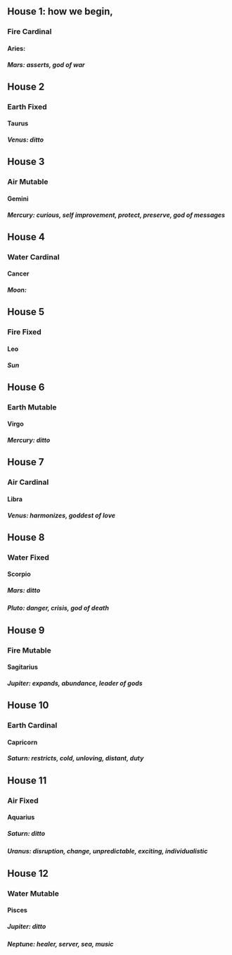 ## House 1: how we begin, 
### Fire Cardinal
#### Aries: 
##### Mars: asserts, god of war

## House 2
### Earth Fixed
#### Taurus
##### Venus: ditto

## House 3
### Air Mutable
#### Gemini
##### Mercury: curious, self improvement, protect, preserve, god of messages

## House 4
### Water Cardinal
#### Cancer
##### Moon: 

## House 5
### Fire Fixed
#### Leo
##### Sun

## House 6
### Earth Mutable
#### Virgo
##### Mercury: ditto

## House 7
### Air Cardinal
#### Libra
##### Venus: harmonizes, goddest of love

## House 8
### Water Fixed
#### Scorpio
##### Mars: ditto
##### Pluto: danger, crisis, god of death

## House 9
### Fire Mutable
#### Sagitarius
##### Jupiter: expands, abundance, leader of gods

## House 10
### Earth Cardinal
#### Capricorn
##### Saturn: restricts, cold, unloving, distant, duty

## House 11
### Air Fixed
#### Aquarius
##### Saturn: ditto
##### Uranus: disruption, change, unpredictable, exciting, individualistic

## House 12
### Water Mutable
#### Pisces
##### Jupiter: ditto
##### Neptune: healer, server, sea, music
